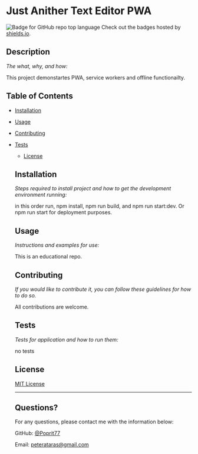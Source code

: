 # Just Anither Text Editor PWA
  ![Badge for GitHub repo top language](https://img.shields.io/badge/MITLicense-ReadMe-blue)
  Check out the badges hosted by [shields.io](https://shields.io/).
  
  
  ## Description 
  
  *The what, why, and how:* 
  
  This project demonstartes PWA, service workers and offline functionailty.
  ## Table of Contents
* [Installation](#installation)
* [Usage](#usage)
* [Contributing](#contributing)
* [Tests](#tests)
  * [License](#license)
  
  ## Installation
  
  *Steps required to install project and how to get the development environment running:*
  
  in this order run, npm install, npm run build, and npm run start:dev. Or npm run start for deployment purposes.
  
  ## Usage 
  
  *Instructions and examples for use:*
  
  This is an educational repo.
  
  ## Contributing
  
  *If you would like to contribute it, you can follow these guidelines for how to do so.*
  
  All contributions are welcome.
  
  ## Tests
  
  *Tests for application and how to run them:*
  
  no tests
  
  ## License

  [MIT License](https://opensource.org/licenses/MIT/)
  
  ---
  
  ## Questions?
  
  For any questions, please contact me with the information below:
 
  GitHub: [@Poprit77](peterataras@gmail.com)
  
  Email: peterataras@gmail.com
  
